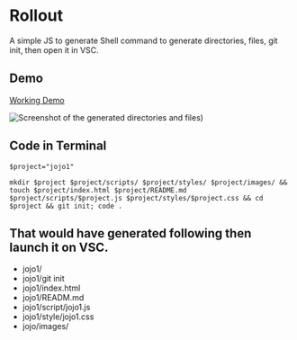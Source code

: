 # Rollout
A simple JS to generate Shell command to generate directories, files, git init, then open it in VSC.

## Demo
[Working Demo](https://jsohndata-rollout.web.app/)

![Screenshot of the generated directories and files](https://raw.githubusercontent.com/jsohndata/rollout/main/images/demo-screenshot.png))

## Code in Terminal
```$project="jojo1"```

```mkdir $project $project/scripts/ $project/styles/ $project/images/ && touch $project/index.html $project/README.md $project/scripts/$project.js $project/styles/$project.css && cd $project && git init; code .```

## That would have generated following then launch it on VSC.
- jojo1/
- jojo1/git init
- jojo1/index.html
- jojo1/READM.md
- jojo1/script/jojo1.js
- jojo1/style/jojo1.css
- jojo/images/


